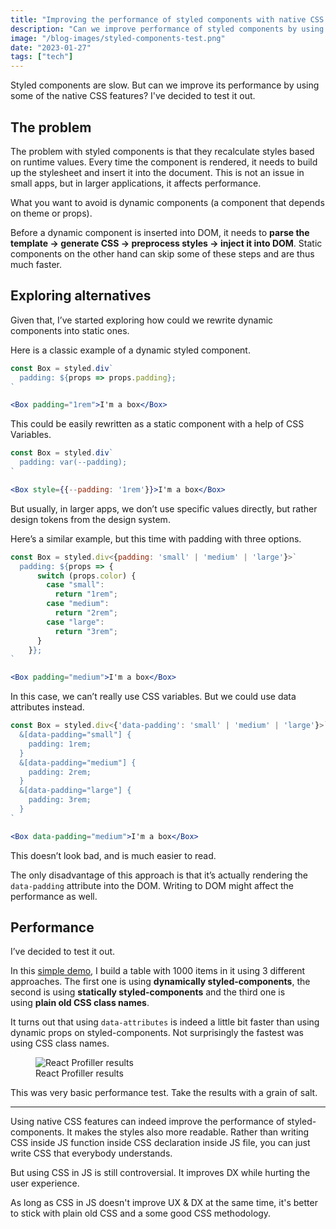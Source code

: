 ```yaml
---
title: "Improving the performance of styled components with native CSS features"
description: "Can we improve performance of styled components by using some of the native CSS features? I've decided to test it out"
image: "/blog-images/styled-components-test.png"
date: "2023-01-27"
tags: ["tech"]
---
```


Styled components are slow. But can we improve its performance by using some of the native CSS features? I've decided to test it out.

## The problem

The problem with styled components is that they recalculate styles based on runtime values. Every time the component is rendered, it needs to build up the stylesheet and insert it into the document. This is not an issue in small apps, but in larger applications, it affects performance.

What you want to avoid is dynamic components (a component that depends on theme or props).

Before a dynamic component is inserted into DOM, it needs to **parse the template → generate CSS → preprocess styles → inject it into DOM**. Static components on the other hand can skip some of these steps and are thus much faster.

## Exploring alternatives

Given that, I’ve started exploring how could we rewrite dynamic components into static ones.

Here is a classic example of a dynamic styled component.

```jsx
const Box = styled.div`
  padding: ${props => props.padding};
`

<Box padding="1rem">I'm a box</Box>
```

This could be easily rewritten as a static component with a help of CSS Variables.

```jsx
const Box = styled.div`
  padding: var(--padding);
`

<Box style={{--padding: '1rem'}}>I'm a box</Box>
```

But usually, in larger apps, we don’t use specific values directly, but rather design tokens from the design system.

Here’s a similar example, but this time with padding with three options.

```jsx
const Box = styled.div<{padding: 'small' | 'medium' | 'large'}>`
  padding: ${props => {
	  switch (props.color) {
	    case "small":
	      return "1rem";
	    case "medium":
	      return "2rem";
	    case "large":
	      return "3rem";
	  }
	}};
`

<Box padding="medium">I'm a box</Box>
```

In this case, we can’t really use CSS variables. But we could use data attributes instead.

```jsx
const Box = styled.div<{'data-padding': 'small' | 'medium' | 'large'}>`
  &[data-padding="small"] {
    padding: 1rem;
  }
  &[data-padding="medium"] {
    padding: 2rem;
  }
  &[data-padding="large"] {
    padding: 3rem;
  }
`

<Box data-padding="medium">I'm a box</Box>
```

This doesn’t look bad, and is much easier to read.

The only disadvantage of this approach is that it’s actually rendering the `data-padding` attribute into the DOM. Writing to DOM might affect the performance as well.

## Performance

I’ve decided to test it out.

In this [simple demo](https://codesandbox.io/s/styled-components-perf-test-conditions-ur9tpj), I build a table with 1000 items in it using 3 different approaches. The first one is using **dynamically styled-components**, the second is using **statically styled-components** and the third one is using **plain old CSS class names**.

It turns out that using `data-attributes` is indeed a little bit faster than using dynamic props on styled-components. Not surprisingly the fastest was using CSS class names.

<figure>
  <img
    src="/blog-images/styled-components-test.png"
    alt="React Profiller results "
    style="max-width:300px"
  />
  <figcaption>React Profiller results</figcaption>
</figure>

<aside>
  <p>This was very basic performance test. Take the results with a grain of salt.</p>
</aside>

---

Using native CSS features can indeed improve the performance of styled-components. It makes the styles also more readable. Rather than writing CSS inside JS function inside CSS declaration inside JS file, you can just write CSS that everybody understands.

But using CSS in JS is still controversial. It improves DX while hurting the user experience.

As long as CSS in JS doesn't improve UX & DX at the same time, it's better to stick with plain old CSS and a some good CSS methodology.
